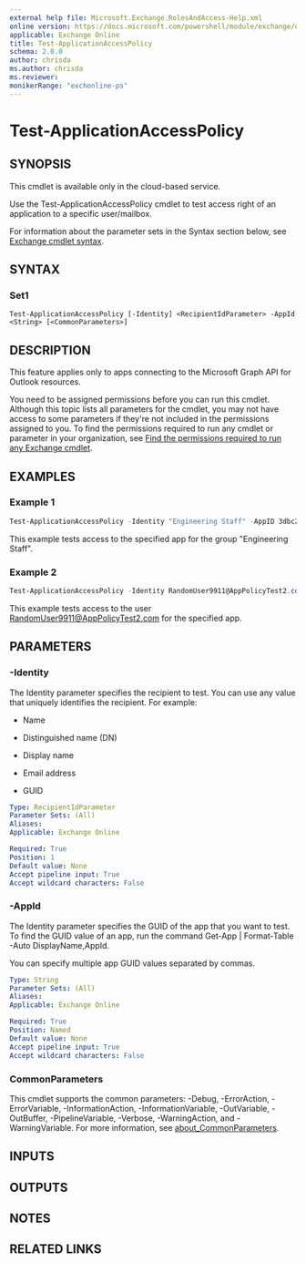 ```yaml
---
external help file: Microsoft.Exchange.RolesAndAccess-Help.xml
online version: https://docs.microsoft.com/powershell/module/exchange/organization/test-applicationaccesspolicy
applicable: Exchange Online
title: Test-ApplicationAccessPolicy
schema: 2.0.0
author: chrisda
ms.author: chrisda
ms.reviewer:
monikerRange: "exchonline-ps"
---
```


# Test-ApplicationAccessPolicy

## SYNOPSIS
This cmdlet is available only in the cloud-based service.

Use the Test-ApplicationAccessPolicy cmdlet to test access right of an application to a specific user/mailbox.

For information about the parameter sets in the Syntax section below, see [Exchange cmdlet syntax](https://docs.microsoft.com/powershell/exchange/exchange-server/exchange-cmdlet-syntax).

## SYNTAX

### Set1
```
Test-ApplicationAccessPolicy [-Identity] <RecipientIdParameter> -AppId <String> [<CommonParameters>]
```

## DESCRIPTION
This feature applies only to apps connecting to the Microsoft Graph API for Outlook resources.

You need to be assigned permissions before you can run this cmdlet. Although this topic lists all parameters for the cmdlet, you may not have access to some parameters if they're not included in the permissions assigned to you. To find the permissions required to run any cmdlet or parameter in your organization, see [Find the permissions required to run any Exchange cmdlet](https://docs.microsoft.com/powershell/exchange/exchange-server/find-exchange-cmdlet-permissions).

## EXAMPLES

### Example 1
```powershell
Test-ApplicationAccessPolicy -Identity "Engineering Staff" -AppID 3dbc2ae1-7198-45ed-9f9f-d86ba3ec35b5
```

This example tests access to the specified app for the group "Engineering Staff".

### Example 2
```powershell
Test-ApplicationAccessPolicy -Identity RandomUser9911@AppPolicyTest2.com -AppId e7e4dbfc-046-4074-9b3b-2ae8f144f59b
```

This example tests access to the user RandomUser9911@AppPolicyTest2.com for the specified app.

## PARAMETERS

### -Identity
The Identity parameter specifies the recipient to test. You can use any value that uniquely identifies the recipient. For example:

- Name

- Distinguished name (DN)

- Display name

- Email address

- GUID

```yaml
Type: RecipientIdParameter
Parameter Sets: (All)
Aliases:
Applicable: Exchange Online

Required: True
Position: 1
Default value: None
Accept pipeline input: True
Accept wildcard characters: False
```

### -AppId
The Identity parameter specifies the GUID of the app that you want to test. To find the GUID value of an app, run the command Get-App | Format-Table -Auto DisplayName,AppId.

You can specify multiple app GUID values separated by commas.

```yaml
Type: String
Parameter Sets: (All)
Aliases:
Applicable: Exchange Online

Required: True
Position: Named
Default value: None
Accept pipeline input: True
Accept wildcard characters: False
```

### CommonParameters
This cmdlet supports the common parameters: -Debug, -ErrorAction, -ErrorVariable, -InformationAction, -InformationVariable, -OutVariable, -OutBuffer, -PipelineVariable, -Verbose, -WarningAction, and -WarningVariable. For more information, see [about_CommonParameters](https://go.microsoft.com/fwlink/p/?LinkID=113216).

## INPUTS

###  

## OUTPUTS

###  

## NOTES

## RELATED LINKS
